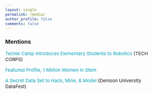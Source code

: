 ```yaml
---
layout: single
permalink: /media/
author_profile: false
comments: false
---
```


<h3 style="font-size:18px;">Mentions</h3>

<p style="font-size:15px;">
  <a href="https://techcorps.org/robotics/" style="text-decoration: none; color:#039fb9">Techie Camp Introduces Elementary Students to Robotics</a> (TECH CORPS)
</p>

<p style="font-size:15px;">
  <a href="https://www.1mwis.com/profiles/lauren-burke" style="text-decoration: none; color:#039fb9">Featured Profile, 1 Million Women in Stem</a>
</p>

<p style="font-size:15px;">
  <a href="https://denison.edu/academics/data-analytics/feature/132170" style="text-decoration: none; color:#039fb9">A Secret Data Set to Hack, Mine, & Model</a> (Denison University DataFest)
</p>

